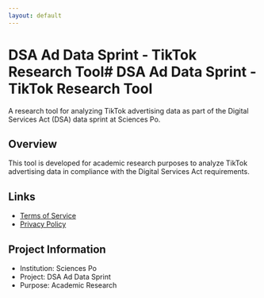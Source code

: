 ```yaml
---
layout: default
---
```

<meta name="tiktok-site-verification" content="lD24VcwFpMTIyK2ZJouvwkeSxfNTCBOi" />

# DSA Ad Data Sprint - TikTok Research Tool# DSA Ad Data Sprint - TikTok Research Tool

A research tool for analyzing TikTok advertising data as part of the Digital Services Act (DSA) data sprint at Sciences Po.

## Overview
This tool is developed for academic research purposes to analyze TikTok advertising data in compliance with the Digital Services Act requirements.

## Links
- [Terms of Service](./terms.html)
- [Privacy Policy](./privacy.html)

## Project Information
- Institution: Sciences Po
- Project: DSA Ad Data Sprint
- Purpose: Academic Research
